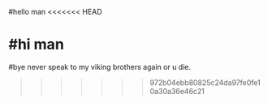 #hello man
<<<<<<< HEAD


#hi man
=======
#bye never speak to my viking brothers again or u die.
>>>>>>> 972b04ebb80825c24da97fe0fe10a30a36e46c21
